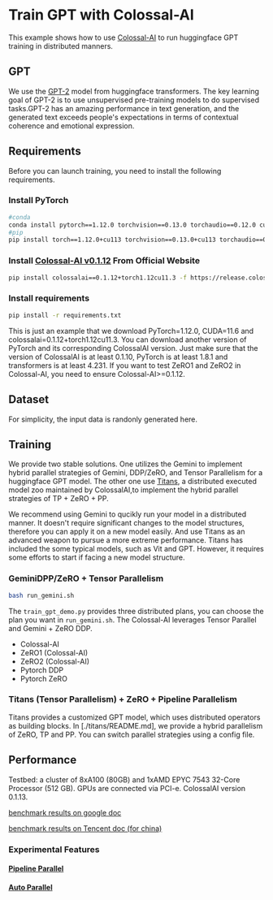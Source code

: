 # Train GPT with Colossal-AI

This example shows how to use [Colossal-AI](https://github.com/hpcaitech/ColossalAI) to run huggingface GPT training in distributed manners.

## GPT

We use the [GPT-2](https://huggingface.co/gpt2) model from huggingface transformers. The key learning goal of GPT-2 is to use unsupervised pre-training models to do supervised tasks.GPT-2 has an amazing performance in text generation, and the generated text exceeds people's expectations in terms of contextual coherence and emotional expression.

## Requirements

Before you can launch training, you need to install the following requirements.

### Install PyTorch

```bash
#conda
conda install pytorch==1.12.0 torchvision==0.13.0 torchaudio==0.12.0 cudatoolkit=11.3 -c pytorch
#pip
pip install torch==1.12.0+cu113 torchvision==0.13.0+cu113 torchaudio==0.12.0 --extra-index-url https://download.pytorch.org/whl/cu113
```

### Install [Colossal-AI v0.1.12](https://colossalai.org/download/) From Official Website

```bash
pip install colossalai==0.1.12+torch1.12cu11.3 -f https://release.colossalai.org
```

### Install requirements

```bash
pip install -r requirements.txt
```

This is just an example that we download PyTorch=1.12.0, CUDA=11.6 and colossalai=0.1.12+torch1.12cu11.3. You can download another version of PyTorch and its corresponding ColossalAI version. Just make sure that the version of ColossalAI is at least 0.1.10, PyTorch is at least 1.8.1 and transformers is at least 4.231.
If you want to test ZeRO1 and ZeRO2 in Colossal-AI, you need to ensure Colossal-AI>=0.1.12.

## Dataset

For simplicity, the input data is randonly generated here.

## Training
We provide two stable solutions.
One utilizes the Gemini to implement hybrid parallel strategies of Gemini, DDP/ZeRO, and Tensor Parallelism for a huggingface GPT model.
The other one use [Titans](https://github.com/hpcaitech/Titans), a distributed executed model zoo maintained by ColossalAI,to implement the hybrid parallel strategies of TP + ZeRO + PP.

We recommend using Gemini to qucikly run your model in a distributed manner.
It doesn't require significant changes to the model structures, therefore you can apply it on a new model easily.
And use Titans as an advanced weapon to pursue a more extreme performance.
Titans has included the some typical models, such as Vit and GPT.
However, it requires some efforts to start if facing a new model structure.

### GeminiDPP/ZeRO + Tensor Parallelism
```bash
bash run_gemini.sh
```

The `train_gpt_demo.py` provides three distributed plans, you can choose the plan you want in `run_gemini.sh`. The Colossal-AI leverages Tensor Parallel and Gemini + ZeRO DDP.

- Colossal-AI
- ZeRO1 (Colossal-AI)
- ZeRO2 (Colossal-AI)
- Pytorch DDP
- Pytorch ZeRO

### Titans (Tensor Parallelism) + ZeRO + Pipeline Parallelism

Titans provides a customized GPT model, which uses distributed operators as building blocks.
In [./titans/README.md], we provide a hybrid parallelism of ZeRO, TP and PP.
You can switch parallel strategies using a config file.

## Performance

Testbed: a cluster of 8xA100 (80GB) and 1xAMD EPYC 7543 32-Core Processor (512 GB). GPUs are connected via PCI-e.
ColossalAI version 0.1.13.

[benchmark results on google doc](https://docs.google.com/spreadsheets/d/15A2j3RwyHh-UobAPv_hJgT4W_d7CnlPm5Fp4yEzH5K4/edit#gid=0)

[benchmark results on Tencent doc (for china)](https://docs.qq.com/sheet/DUVpqeVdxS3RKRldk?tab=BB08J2)

### Experimental Features

#### [Pipeline Parallel](./experiments/pipeline_parallel/)
#### [Auto Parallel](./experiments/auto_parallel_with_gpt/)
